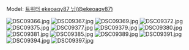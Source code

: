 ﻿---
dddd: 2023.12.16 서코
nickname: ekeoaqy87
sns_type: x
sns_id: ekeoaqy87
---

Model: <a href="https://x.com/ekeoaqy87" target="_blank">트위터 ekeoaqy87 님(@ekeoaqy87)</a>

![DSC09366.jpg](/assets/img/2023/12-16/DSC09366.jpg)
![DSC09367.jpg](/assets/img/2023/12-16/DSC09367.jpg)
![DSC09369.jpg](/assets/img/2023/12-16/DSC09369.jpg)
![DSC09372.jpg](/assets/img/2023/12-16/DSC09372.jpg)
![DSC09375.jpg](/assets/img/2023/12-16/DSC09375.jpg)
![DSC09377.jpg](/assets/img/2023/12-16/DSC09377.jpg)
![DSC09379.jpg](/assets/img/2023/12-16/DSC09379.jpg)
![DSC09380.jpg](/assets/img/2023/12-16/DSC09380.jpg)
![DSC09381.jpg](/assets/img/2023/12-16/DSC09381.jpg)
![DSC09385.jpg](/assets/img/2023/12-16/DSC09385.jpg)
![DSC09389.jpg](/assets/img/2023/12-16/DSC09389.jpg)
![DSC09391.jpg](/assets/img/2023/12-16/DSC09391.jpg)
![DSC09394.jpg](/assets/img/2023/12-16/DSC09394.jpg)
![DSC09397.jpg](/assets/img/2023/12-16/DSC09397.jpg)
